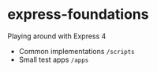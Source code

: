 # express-foundations
Playing around with Express 4

* Common implementations `/scripts`
* Small test apps `/apps`
